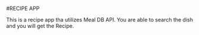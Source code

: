 #RECIPE APP

This is a recipe app tha utilizes Meal DB API. You are able to search the dish and you will get the Recipe.
